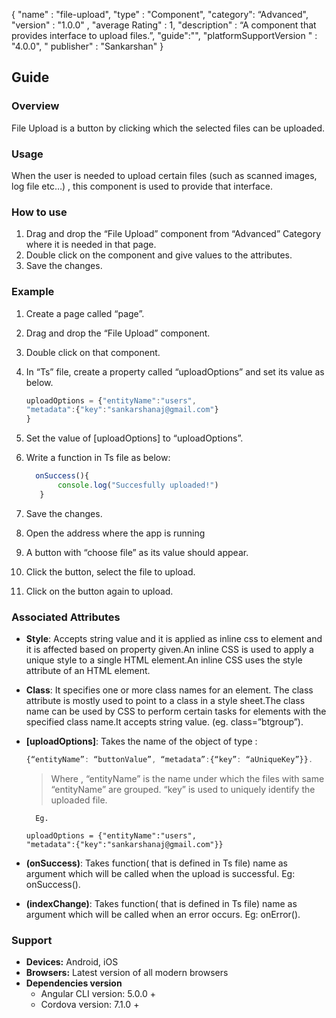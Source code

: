 {
  "name" : "file-upload",
  "type" : "Component",
  "category": “Advanced",
  "version" : "1.0.0" ,
  "average Rating" : 1,
  "description" : “A component that provides interface to upload files.”,
    "guide":"",
   "platformSupportVersion " : "4.0.0",
  " publisher" : "Sankarshan"
}


## Guide
### Overview
File Upload is a button by clicking which the selected files can be uploaded.

### Usage
When the user is needed to upload certain files (such as  scanned images, log file etc…) , this component is used to provide that interface.


### How to use

1. Drag and drop the “File Upload” component from “Advanced” Category where it is needed in that page.
2. Double click on the component and give values to the attributes.
3. Save the changes.

### Example

1. Create a page called “page”.
2. Drag and drop the “File Upload” component.
3. Double click on that component.
4. In “Ts” file, create a property called “uploadOptions” and set its value as below.
    ```typescript
   uploadOptions = {"entityName":"users",
    "metadata":{"key":"sankarshanaj@gmail.com"}
    }
    ```
5. Set the value of [uploadOptions] to “uploadOptions”.
6. Write a function in Ts file as below:
    ```typescript
      onSuccess(){
           console.log("Succesfully uploaded!")
       }
    ```

7. Save the changes.
8. Open the address where the app is running
9. A button with “choose file” as its value should appear.
10. Click the button, select the file to upload.
11. Click on the button again to upload.


### Associated Attributes
- **Style**: Accepts string value and it is applied as inline css to element and it is affected based on property given.An inline CSS is used to apply a unique style to a single HTML element.An inline CSS uses the style attribute of an HTML element.
- **Class**: It specifies one or more class names for an element. The class attribute is mostly used to point to a class in a style sheet.The class name can be used by CSS to perform certain tasks for elements with the specified class name.It accepts string value. (eg. class=”btgroup”).
- **[uploadOptions]**: Takes the name of the object of type :
    ```typescript
    {“entityName”: “buttonValue”, “metadata”:{“key”: “aUniqueKey”}}.
    ```
    >Where ,
        “entityName” is the name under which the files with same “entityName” are grouped.
        “key” is used to uniquely identify the uploaded file.
    
        Eg.

      uploadOptions = {"entityName":"users",
      "metadata":{"key":"sankarshanaj@gmail.com"}}

- **(onSuccess)**: Takes function( that is defined in Ts file) name as argument which will be called when the upload is successful. Eg: onSuccess().
- **(indexChange)**:  Takes function( that is defined in Ts file) name as argument which will be called when an error occurs. Eg: onError().

### Support
- **Devices:** Android, iOS
- **Browsers:**  Latest version of all modern browsers
- **Dependencies version** 
    - Angular CLI version: 5.0.0 + 
    - Cordova version: 7.1.0 +



